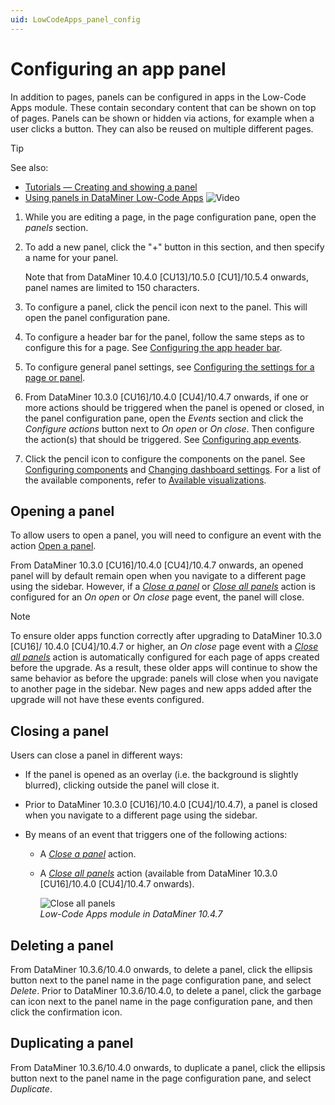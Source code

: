 ```yaml
---
uid: LowCodeApps_panel_config
---
```


# Configuring an app panel

In addition to pages, panels can be configured in apps in the Low-Code Apps module. These contain secondary content that can be shown on top of pages. Panels can be shown or hidden via actions, for example when a user clicks a button. They can also be reused on multiple different pages.

> [!TIP]
> See also:
>
> - [Tutorials — Creating and showing a panel](xref:Tutorial_Apps_Panel)
> - [Using panels in DataMiner Low-Code Apps](https://www.youtube.com/watch?v=-fIeNFeVFEM) ![Video](~/dataminer/images/video_Duo.png)

1. While you are editing a page, in the page configuration pane, open the *panels* section.

1. To add a new panel, click the "+" button in this section, and then specify a name for your panel.

   Note that from DataMiner 10.4.0 [CU13]/10.5.0 [CU1]/10.5.4 onwards<!--RN 42220-->, panel names are limited to 150 characters.

1. To configure a panel, click the pencil icon next to the panel. This will open the panel configuration pane.

1. To configure a header bar for the panel, follow the same steps as to configure this for a page. See [Configuring the app header bar](xref:LowCodeApps_header_config).

1. To configure general panel settings, see [Configuring the settings for a page or panel](xref:Changing_low-code_app_settings#configuring-the-settings-for-a-page-or-panel).

1. From DataMiner 10.3.0 [CU16]/10.4.0 [CU4]/10.4.7 onwards<!--RN 39668 + 39636-->, if one or more actions should be triggered when the panel is opened or closed, in the panel configuration pane, open the *Events* section and click the *Configure actions* button next to *On open* or *On close*. Then configure the action(s) that should be triggered. See [Configuring app events](xref:LowCodeApps_event_config).

1. Click the pencil icon to configure the components on the panel. See [Configuring components](xref:Configuring_components) and [Changing dashboard settings](xref:Changing_dashboard_settings). For a list of the available components, refer to [Available visualizations](xref:Available_visualizations).

## Opening a panel

To allow users to open a panel, you will need to configure an event with the action [Open a panel](xref:LowCodeApps_event_config#opening-a-panel-of-the-app).

From DataMiner 10.3.0 [CU16]/10.4.0 [CU4]/10.4.7 onwards<!--RN 39632-->, an opened panel will by default remain open when you navigate to a different page using the sidebar. However, if a [*Close a panel*](xref:LowCodeApps_event_config#closing-a-panel-of-the-app) or [*Close all panels*](xref:LowCodeApps_event_config#closing-all-panels-of-the-app) action is configured for an *On open* or *On close* page event, the panel will close.

> [!NOTE]
> To ensure older apps function correctly after upgrading to DataMiner 10.3.0 [CU16]/ 10.4.0 [CU4]/10.4.7 or higher, an *On close* page event with a [*Close all panels*](xref:LowCodeApps_event_config#closing-all-panels-of-the-app) action is automatically configured for each page of apps created before the upgrade<!--RN 39632-->. As a result, these older apps will continue to show the same behavior as before the upgrade: panels will close when you navigate to another page in the sidebar. New pages and new apps added after the upgrade will not have these events configured.

## Closing a panel

Users can close a panel in different ways:

- If the panel is opened as an overlay (i.e. the background is slightly blurred), clicking outside the panel will close it.

- Prior to DataMiner 10.3.0 [CU16]/10.4.0 [CU4]/10.4.7<!--RN 39632-->), a panel is closed when you navigate to a different page using the sidebar.

- By means of an event that triggers one of the following actions:

  - A [*Close a panel*](xref:LowCodeApps_event_config#closing-a-panel-of-the-app) action.

  - A [*Close all panels*](xref:LowCodeApps_event_config#closing-all-panels-of-the-app) action (available from DataMiner 10.3.0 [CU16]/10.4.0 [CU4]/10.4.7 onwards<!--RN 39625-->).

    ![Close all panels](~/dataminer/images/CloseAllPanels.gif)<br>*Low-Code Apps module in DataMiner 10.4.7*

## Deleting a panel

From DataMiner 10.3.6/10.4.0 onwards, to delete a panel, click the ellipsis button next to the panel name in the page configuration pane, and select *Delete*.<!-- RN 36097 --> Prior to DataMiner 10.3.6/10.4.0, to delete a panel, click the garbage can icon next to the panel name in the page configuration pane, and then click the confirmation icon.

## Duplicating a panel

From DataMiner 10.3.6/10.4.0 onwards, to duplicate a panel, click the ellipsis button next to the panel name in the page configuration pane, and select *Duplicate*. <!-- RN 36097 -->
